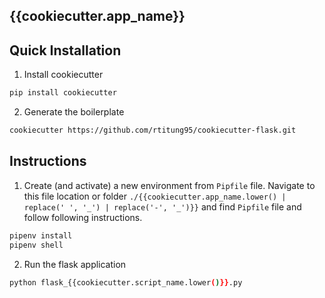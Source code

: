## {{cookiecutter.app_name}}

## Quick Installation
1. Install cookiecutter

  ```bash
  pip install cookiecutter
  ```
2. Generate the boilerplate

  ```bash
  cookiecutter https://github.com/rtitung95/cookiecutter-flask.git
  ```

## Instructions
1. Create (and activate) a new environment from  `Pipfile` file. Navigate to this file location or folder `./{{cookiecutter.app_name.lower() | replace(' ', '_') | replace('-', '_')}}` and find `Pipfile` file and follow following instructions.
  ```bash
  pipenv install
  pipenv shell
  ```
2. Run the flask application
  ```bash
  python flask_{{cookiecutter.script_name.lower()}}.py
  ```

